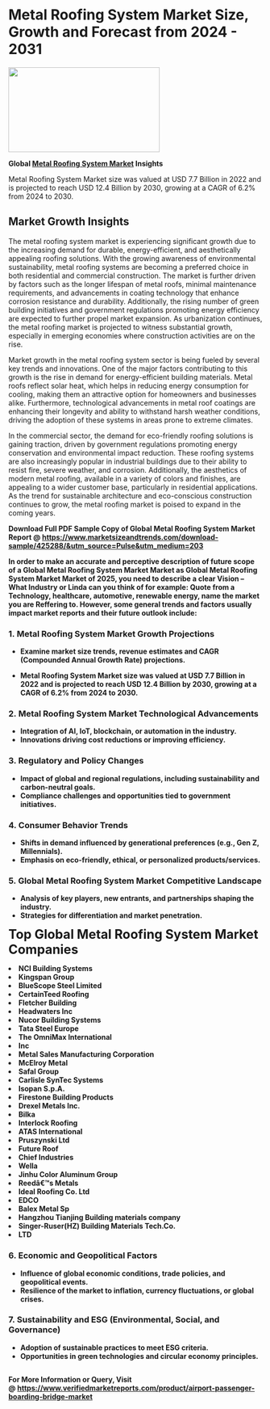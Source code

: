 <H1>Metal Roofing System Market Size, Growth and Forecast from 2024 - 2031</H1><img class="aligncenter size-medium wp-image-584254" src="https://thirdeyenews.in/wp-content/uploads/2024/09/Global-Market-Research-300x168.jpeg" alt="" width="300" height="168" /><p><strong>Global&nbsp;<a href="https://www.marketsizeandtrends.com/download-sample/425288/&amp;utm_source=Pulse&amp;utm_medium=203">Metal Roofing System Market</a> Insights</strong></p><p>Metal Roofing System Market size was valued at USD 7.7 Billion in 2022 and is projected to reach USD 12.4 Billion by 2030, growing at a CAGR of 6.2% from 2024 to 2030.</p><p><h2>Market Growth Insights</h2> <p>The metal roofing system market is experiencing significant growth due to the increasing demand for durable, energy-efficient, and aesthetically appealing roofing solutions. With the growing awareness of environmental sustainability, metal roofing systems are becoming a preferred choice in both residential and commercial construction. The market is further driven by factors such as the longer lifespan of metal roofs, minimal maintenance requirements, and advancements in coating technology that enhance corrosion resistance and durability. Additionally, the rising number of green building initiatives and government regulations promoting energy efficiency are expected to further propel market expansion. As urbanization continues, the metal roofing market is projected to witness substantial growth, especially in emerging economies where construction activities are on the rise. </p> <p><strong></strong></p> <p>Market growth in the metal roofing system sector is being fueled by several key trends and innovations. One of the major factors contributing to this growth is the rise in demand for energy-efficient building materials. Metal roofs reflect solar heat, which helps in reducing energy consumption for cooling, making them an attractive option for homeowners and businesses alike. Furthermore, technological advancements in metal roof coatings are enhancing their longevity and ability to withstand harsh weather conditions, driving the adoption of these systems in areas prone to extreme climates.</p> <p>In the commercial sector, the demand for eco-friendly roofing solutions is gaining traction, driven by government regulations promoting energy conservation and environmental impact reduction. These roofing systems are also increasingly popular in industrial buildings due to their ability to resist fire, severe weather, and corrosion. Additionally, the aesthetics of modern metal roofing, available in a variety of colors and finishes, are appealing to a wider customer base, particularly in residential applications. As the trend for sustainable architecture and eco-conscious construction continues to grow, the metal roofing market is poised to expand in the coming years.</p> <p><strong></p><p><span class=""><strong>Download Full PDF Sample Copy of Global Metal Roofing System Market Report</strong> @ <a href="https://www.marketsizeandtrends.com/download-sample/425288/&amp;utm_source=Pulse&amp;utm_medium=203" target="_blank">https://www.marketsizeandtrends.com/download-sample/425288/&amp;utm_source=Pulse&amp;utm_medium=203</a></span></p><p>In order to make an accurate and perceptive description of future scope of a Global&nbsp;Metal Roofing System Market Market as Global&nbsp;Metal Roofing System Market Market of 2025, you need to describe a clear Vision &ndash; What Industry or Linda can you think of for example: Quote from a Technology, healthcare, automotive, renewable energy, name the market you are Reffering to. However, some general trends and factors usually impact market reports and their future outlook include:</p><h3>1.&nbsp;<strong>Metal Roofing System Market Growth Projections</strong></h3><ul><li>Examine market size trends, revenue estimates and CAGR (Compounded Annual Growth Rate) projections.</li><li><p>Metal Roofing System Market size was valued at USD 7.7 Billion in 2022 and is projected to reach USD 12.4 Billion by 2030, growing at a CAGR of 6.2% from 2024 to 2030.</p></li></ul><h3>2.&nbsp;<strong>Metal Roofing System Market Technological Advancements</strong></h3><ul><li>Integration of AI, IoT, blockchain, or automation in the industry.</li><li>Innovations driving cost reductions or improving efficiency.</li></ul><h3>3.&nbsp;<strong>Regulatory and Policy Changes</strong></h3><ul><li>Impact of global and regional regulations, including sustainability and carbon-neutral goals.</li><li>Compliance challenges and opportunities tied to government initiatives.</li></ul><h3>4.&nbsp;<strong>Consumer Behavior Trends</strong></h3><ul><li>Shifts in demand influenced by generational preferences (e.g., Gen Z, Millennials).</li><li>Emphasis on eco-friendly, ethical, or personalized products/services.</li></ul><h3>5.&nbsp;<strong>Global Metal Roofing System Market Competitive Landscape</strong></h3><ul><li>Analysis of key players, new entrants, and partnerships shaping the industry.</li><li>Strategies for differentiation and market penetration.</li></ul><p data-pm-slice="1 1 []"><span style="color: inherit; font-family: inherit; font-size: 25px;">Top Global Metal Roofing System Market Companies</span></p><div class="" data-test-id=""><p><li>NCI Building Systems</li><li> Kingspan Group</li><li> BlueScope Steel Limited</li><li> CertainTeed Roofing</li><li> Fletcher Building</li><li> Headwaters Inc</li><li> Nucor Building Systems</li><li> Tata Steel Europe</li><li> The OmniMax International</li><li> Inc</li><li> Metal Sales Manufacturing Corporation</li><li> McElroy Metal</li><li> Safal Group</li><li> Carlisle SynTec Systems</li><li> Isopan S.p.A.</li><li> Firestone Building Products</li><li> Drexel Metals Inc.</li><li> Bilka</li><li> Interlock Roofing</li><li> ATAS International</li><li> Pruszynski Ltd</li><li> Future Roof</li><li> Chief Industries</li><li> Wella</li><li> Jinhu Color Aluminum Group</li><li> Reedâ€™s Metals</li><li> Ideal Roofing Co. Ltd</li><li> EDCO</li><li> Balex Metal Sp</li><li> Hangzhou Tianjing Building materials company</li><li> Singer-Ruser(HZ) Building Materials Tech.Co.</li><li>LTD</li></p></div><h3>6.&nbsp;<strong>Economic and Geopolitical Factors</strong></h3><ul><li>Influence of global economic conditions, trade policies, and geopolitical events.</li><li>Resilience of the market to inflation, currency fluctuations, or global crises.</li></ul><h3>7.&nbsp;<strong>Sustainability and ESG (Environmental, Social, and Governance)</strong></h3><ul><li>Adoption of sustainable practices to meet ESG criteria.</li><li>Opportunities in green technologies and circular economy principles.</li></ul><h2><strong style="font-size: 14px;">For More Information or Query, Visit @&nbsp;</strong><a style="background-color: #ffffff; font-size: 14px;" href="https://www.marketsizeandtrends.com/report/metal-roofing-system-market/" target="_blank">https://www.verifiedmarketreports.com/product/airport-passenger-boarding-bridge-market</a></h2>
